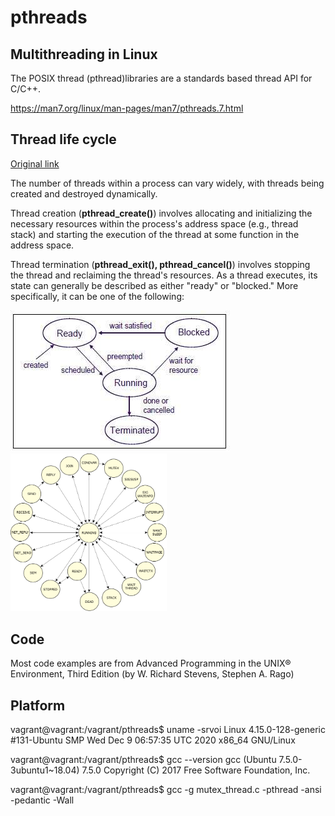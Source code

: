 # pthreads

## Multithreading in Linux

The POSIX thread (pthread)libraries are a standards based thread API for C/C++. 

https://man7.org/linux/man-pages/man7/pthreads.7.html



## Thread life cycle 
[Original link](http://www.qnx.com/developers/docs/qnxcar2/index.jsp?topic=%2Fcom.qnx.doc.neutrino.sys_arch%2Ftopic%2Fkernel_Life_Cycle.html)

The number of threads within a process can vary widely, with threads being created and destroyed dynamically.

Thread creation (**pthread_create()**) involves allocating and initializing the necessary resources within the process's address space (e.g., thread stack) and starting the execution of the thread at some function in the address space.

Thread termination (**pthread_exit(), pthread_cancel()**) involves stopping the thread and reclaiming the thread's resources. As a thread executes, its state can generally be described as either "ready" or "blocked." More specifically, it can be one of the following:


![Thread life cycle](./references/pthread_life_cycle.jpg)
<img src="./references/pthread_lc.jpg" alt="Thread life cycle" width="250"/>

## Code 
Most code examples are from Advanced Programming in the UNIX® Environment, Third Edition (by W. Richard Stevens, Stephen A. Rago)

## Platform 
vagrant@vagrant:/vagrant/pthreads$ uname -srvoi
Linux 4.15.0-128-generic #131-Ubuntu SMP Wed Dec 9 06:57:35 UTC 2020 x86_64 GNU/Linux

vagrant@vagrant:/vagrant/pthreads$ gcc --version
gcc (Ubuntu 7.5.0-3ubuntu1~18.04) 7.5.0
Copyright (C) 2017 Free Software Foundation, Inc.

vagrant@vagrant:/vagrant/pthreads$ gcc -g mutex_thread.c  -pthread -ansi -pedantic -Wall
